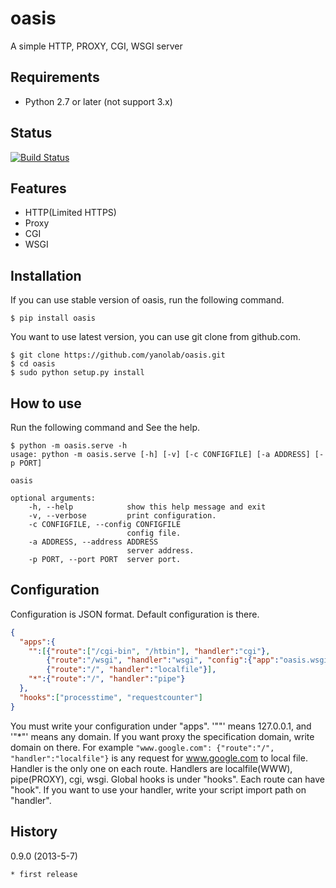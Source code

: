 oasis
=====
A simple HTTP, PROXY, CGI, WSGI server

Requirements
------------
* Python 2.7 or later (not support 3.x)

Status
------
[![Build Status](https://travis-ci.org/yanolab/oasis.png?branch=master)](https://travis-ci.org/yanolab/oasis)

Features
--------
* HTTP(Limited HTTPS)
* Proxy
* CGI
* WSGI

Installation
------------
If you can use stable version of oasis, run the following command.

    $ pip install oasis

You want to use latest version, you can use git clone from github.com.

    $ git clone https://github.com/yanolab/oasis.git
    $ cd oasis
    $ sudo python setup.py install

How to use
----------
Run the following command and See the help.

    $ python -m oasis.serve -h
    usage: python -m oasis.serve [-h] [-v] [-c CONFIGFILE] [-a ADDRESS] [-p PORT]

    oasis

    optional arguments:
        -h, --help            show this help message and exit
        -v, --verbose         print configuration.
        -c CONFIGFILE, --config CONFIGFILE
                              config file.
        -a ADDRESS, --address ADDRESS
                              server address.
        -p PORT, --port PORT  server port.


Configuration
-------------
Configuration is JSON format. Default configuration is there.
```json
{
  "apps":{
    "":[{"route":["/cgi-bin", "/htbin"], "handler":"cgi"},
        {"route":"/wsgi", "handler":"wsgi", "config":{"app":"oasis.wsgi.envdump.application"}},
        {"route":"/", "handler":"localfile"}],
    "*":{"route":"/", "handler":"pipe"}
  },
  "hooks":["processtime", "requestcounter"]
}
```

You must write your configuration under "apps".
'""' means 127.0.0.1, and '"*"' means any domain.
If you want proxy the specification domain, write domain on there. For example `"www.google.com": {"route":"/", "handler":"localfile"}` is any request for www.google.com to local file.
Handler is the only one on each route. Handlers are localfile(WWW), pipe(PROXY), cgi, wsgi.
Global hooks is under "hooks". Each route can have "hook".
If you want to use your handler, write your script import path on "handler".

History
-------
0.9.0 (2013-5-7)
~~~~~~~~~~~~~~~~~~
* first release
